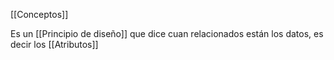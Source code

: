 [[Conceptos]]

Es un [[Principio de diseño]] que dice cuan relacionados están los datos, es decir los [[Atributos]]
